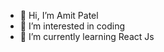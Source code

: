 - 👋 Hi, I’m Amit Patel
- 👀 I’m interested in coding
- 🌱 I’m currently learning React Js


<!---
amitpatelcr07/amitpatelcr07 is a ✨ special ✨ repository because its `README.md` (this file) appears on your GitHub profile.
You can click the Preview link to take a look at your changes.
--->
